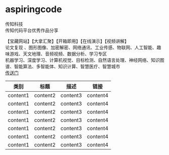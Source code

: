 # aspiringcode
传知科技<br>
传知代码平台优秀作品分享<br>

【宝藏网站】【大拿汇聚】【开箱即用】【在线演示】【视频讲解】<br>
论文复现 、图形图像、加密解密、网络通讯、工业传感、物联网、人工智能、趣味游戏、天文地理、音频视频、数据分析、学习专区<br>
机器学习、深度学习、计算机视觉、目标检测、自然语言处理、神经网络、知识图谱、智能算法、多智能体、知识计算、智慧医疗、智慧城市<br>
[传送门](https://www.aspiringcode.com?uid=c945f8dc86384801833577cfef22bebd)



|类别|标题|描述|链接
|-|-|-|-|
|content1|content2|content3|content4|
|content1|content2|content3|content4|
|content1|content2|content3|content4|
|content1|content2|content3|content4|
|content1|content2|content3|content4|
|content1|content2|content3|content4|
|content1|content2|content3|content4|
